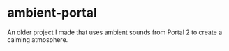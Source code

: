 # ambient-portal
An older project I made that uses ambient sounds from Portal 2 to create a calming atmosphere.
